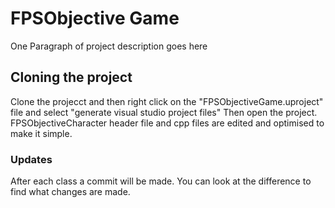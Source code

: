# FPSObjective Game

One Paragraph of project description goes here

## Cloning the project

Clone the projecct and then right click on the "FPSObjectiveGame.uproject" file and select "generate visual studio project files" Then open the project. FPSObjectiveCharacter header file and cpp files are edited and optimised to make it simple.

### Updates

After each class a commit will be made. You can look at the difference to find what changes are made.
